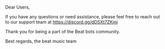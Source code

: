 Dear Users,

If you have any questions or need assistance, please feel free to reach out to our support team at https://discord.gg/dDSXt7ZKmj

Thank you for being a part of the Beat bots community.

Best regards, the beat music team
